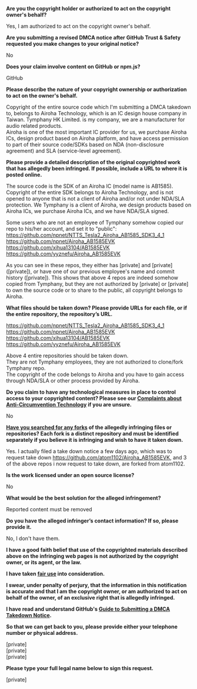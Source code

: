 **Are you the copyright holder or authorized to act on the copyright owner's behalf?**

Yes, I am authorized to act on the copyright owner's behalf.

**Are you submitting a revised DMCA notice after GitHub Trust & Safety requested you make changes to your original notice?**

No

**Does your claim involve content on GitHub or npm.js?**

GitHub

**Please describe the nature of your copyright ownership or authorization to act on the owner's behalf.**

Copyright of the entire source code which I'm submitting a DMCA takedown to, belongs to Airoha Technology, which is an IC design house company in Taiwan. Tymphany HK Limited. is my company, we are a manufacturer for audio related products.  
Airoha is one of the most important IC provider for us, we purchase Airoha ICs, design product based on Airoha platform, and have access permission to part of their source code/SDKs based on NDA (non-disclosure agreement) and SLA (service-level agreement).

**Please provide a detailed description of the original copyrighted work that has allegedly been infringed. If possible, include a URL to where it is posted online.**

The source code is the SDK of an Airoha IC (model name is AB1585). Copyright of the entire SDK belongs to Airoha Technology, and is not opened to anyone that is not a client of Airoha and/or not under NDA/SLA protection. We Tymphany is a client of Airoha, we design products based on Airoha ICs, we purchase Airoha ICs, and we have NDA/SLA signed.

Some users who are not an employee of Tymphany somehow copied our repo to his/her account, and set it to "public":  
https://github.com/npnet/NTTS_Tesla2_Airoha_AB1585_SDK3_4_1  
https://github.com/npnet/Airoha_AB1585EVK  
https://github.com/xihua13104/AB1585EVK  
https://github.com/yyznefu/Airoha_AB1585EVK  

As you can see in these repos, they either has [private] and [private] ([private]), or have one of our previous employee's name and commit history ([private]). This shows that above 4 repos are indeed somehow copied from Tymphany, but they are not authorized by [private] or [private] to own the source code or to share to the public, all copyright belongs to Airoha.

**What files should be taken down? Please provide URLs for each file, or if the entire repository, the repository’s URL.**

https://github.com/npnet/NTTS_Tesla2_Airoha_AB1585_SDK3_4_1  
https://github.com/npnet/Airoha_AB1585EVK  
https://github.com/xihua13104/AB1585EVK  
https://github.com/yyznefu/Airoha_AB1585EVK  

Above 4 entire repositories should be taken down.  
They are not Tymphany employees, they are not authorized to clone/fork Tymphany repo.  
The copyright of the code belongs to Airoha and you have to gain access through NDA/SLA or other process provided by Airoha.

**Do you claim to have any technological measures in place to control access to your copyrighted content? Please see our <a href="https://docs.github.com/articles/guide-to-submitting-a-dmca-takedown-notice#complaints-about-anti-circumvention-technology">Complaints about Anti-Circumvention Technology</a> if you are unsure.**

No

**<a href="https://docs.github.com/articles/dmca-takedown-policy#b-what-about-forks-or-whats-a-fork">Have you searched for any forks</a> of the allegedly infringing files or repositories? Each fork is a distinct repository and must be identified separately if you believe it is infringing and wish to have it taken down.**

Yes. I actually filed a take down notice a few days ago, which was to request take down https://github.com/atom1102/Airoha_AB1585EVK, and 3 of the above repos i now request to take down, are forked from atom1102.

**Is the work licensed under an open source license?**

No

**What would be the best solution for the alleged infringement?**

Reported content must be removed

**Do you have the alleged infringer’s contact information? If so, please provide it.**

No, I don't have them.

**I have a good faith belief that use of the copyrighted materials described above on the infringing web pages is not authorized by the copyright owner, or its agent, or the law.**

**I have taken <a href="https://www.lumendatabase.org/topics/22">fair use</a> into consideration.**

**I swear, under penalty of perjury, that the information in this notification is accurate and that I am the copyright owner, or am authorized to act on behalf of the owner, of an exclusive right that is allegedly infringed.**

**I have read and understand GitHub's <a href="https://docs.github.com/articles/guide-to-submitting-a-dmca-takedown-notice/">Guide to Submitting a DMCA Takedown Notice</a>.**

**So that we can get back to you, please provide either your telephone number or physical address.**

[private]  
[private]  
[private]  

**Please type your full legal name below to sign this request.**

[private]  